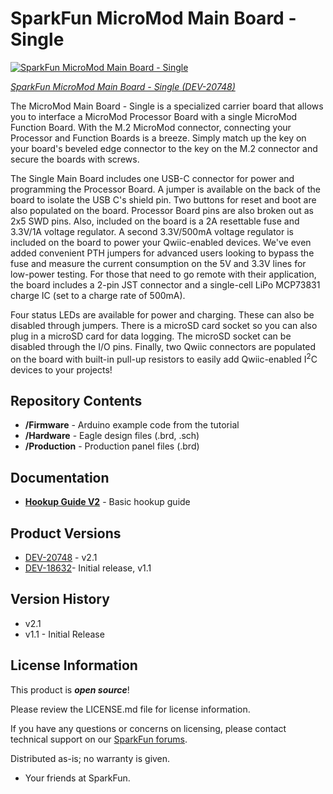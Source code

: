 SparkFun MicroMod Main Board - Single
========================================

[![SparkFun MicroMod Main Board - Single](https://cdn.sparkfun.com//assets/parts/2/0/5/7/7/20748-DEV_SparkFun_MicroMod_Main_Board_Single_v21-01.jpg)](https://www.sparkfun.com/products/20748)

[*SparkFun MicroMod Main Board - Single (DEV-20748)*](https://www.sparkfun.com/products/20748)

The MicroMod Main Board - Single is a specialized carrier board that allows you to interface a MicroMod Processor Board with a single MicroMod Function Board. With the M.2 MicroMod connector, connecting your Processor and Function Boards is a breeze. Simply match up the key on your board's beveled edge connector to the key on the M.2 connector and secure the boards with screws.

The Single Main Board includes one USB-C connector for power and programming the Processor Board. A jumper is available on the back of the board to isolate the USB C's shield pin. Two buttons for reset and boot are also populated on the board. Processor Board pins are also broken out as 2x5 SWD pins. Also, included on the board is a 2A resettable fuse and 3.3V/1A voltage regulator. A second 3.3V/500mA voltage regulator is included on the board to power your Qwiic-enabled devices. We've even added convenient PTH jumpers for advanced users looking to bypass the fuse and measure the current consumption on the 5V and 3.3V lines for low-power testing. For those that need to go remote with their application, the board includes a 2-pin JST connector and a single-cell LiPo MCP73831 charge IC (set to a charge rate of 500mA).

Four status LEDs are available for power and charging. These can also be disabled through jumpers. There is a microSD card socket so you can also plug in a microSD card for data logging. The microSD socket can be disabled through the I/O pins. Finally, two Qwiic connectors are populated on the board with built-in pull-up resistors to easily add Qwiic-enabled I<sup>2</sup>C devices to your projects!

Repository Contents
-------------------

* **/Firmware** - Arduino example code from the tutorial
* **/Hardware** - Eagle design files (.brd, .sch)
* **/Production** - Production panel files (.brd)

Documentation
--------------

* **[Hookup Guide V2](https://learn.sparkfun.com/tutorials/2683)** - Basic hookup guide


Product Versions
----------------
* [DEV-20748](https://www.sparkfun.com/products/20748) - v2.1
* [DEV-18632](https://www.sparkfun.com/products/18575)- Initial release, v1.1


Version History
---------------
* v2.1
* v1.1 - Initial Release


License Information
-------------------

This product is _**open source**_! 

Please review the LICENSE.md file for license information. 

If you have any questions or concerns on licensing, please contact technical support on our [SparkFun forums](https://forum.sparkfun.com/viewforum.php?f=152).

Distributed as-is; no warranty is given.

- Your friends at SparkFun.

_<COLLABORATION CREDIT>_
